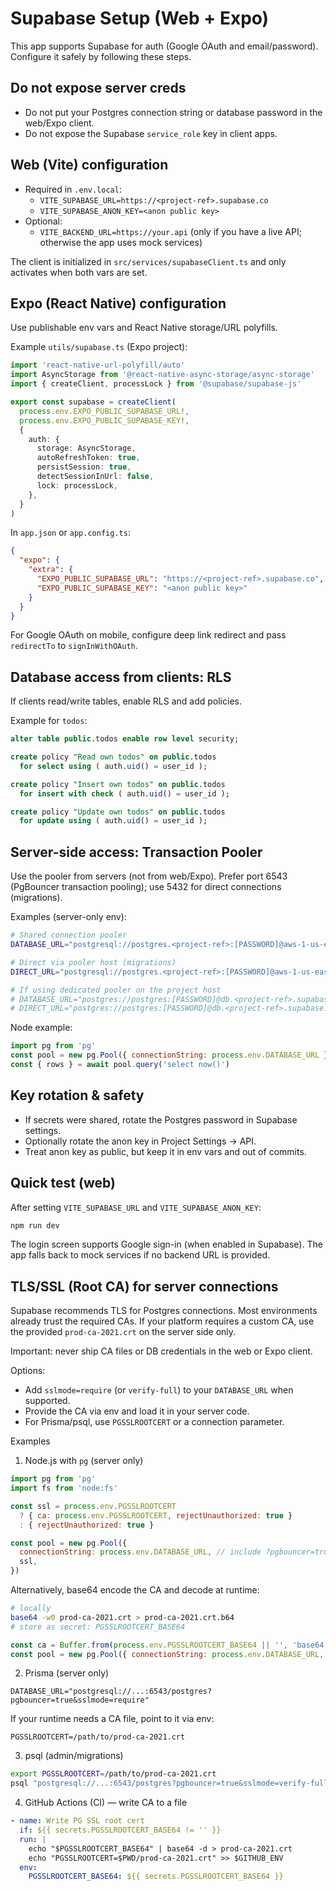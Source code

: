 # Supabase Setup (Web + Expo)

This app supports Supabase for auth (Google OAuth and email/password). Configure it safely by following these steps.

## Do not expose server creds
- Do not put your Postgres connection string or database password in the web/Expo client.
- Do not expose the Supabase `service_role` key in client apps.

## Web (Vite) configuration
- Required in `.env.local`:
  - `VITE_SUPABASE_URL=https://<project-ref>.supabase.co`
  - `VITE_SUPABASE_ANON_KEY=<anon public key>`
- Optional:
  - `VITE_BACKEND_URL=https://your.api` (only if you have a live API; otherwise the app uses mock services)

The client is initialized in `src/services/supabaseClient.ts` and only activates when both vars are set.

## Expo (React Native) configuration
Use publishable env vars and React Native storage/URL polyfills.

Example `utils/supabase.ts` (Expo project):

```ts
import 'react-native-url-polyfill/auto'
import AsyncStorage from '@react-native-async-storage/async-storage'
import { createClient, processLock } from '@supabase/supabase-js'

export const supabase = createClient(
  process.env.EXPO_PUBLIC_SUPABASE_URL!,
  process.env.EXPO_PUBLIC_SUPABASE_KEY!,
  {
    auth: {
      storage: AsyncStorage,
      autoRefreshToken: true,
      persistSession: true,
      detectSessionInUrl: false,
      lock: processLock,
    },
  }
)
```

In `app.json` or `app.config.ts`:

```json
{
  "expo": {
    "extra": {
      "EXPO_PUBLIC_SUPABASE_URL": "https://<project-ref>.supabase.co",
      "EXPO_PUBLIC_SUPABASE_KEY": "<anon public key>"
    }
  }
}
```

For Google OAuth on mobile, configure deep link redirect and pass `redirectTo` to `signInWithOAuth`.

## Database access from clients: RLS
If clients read/write tables, enable RLS and add policies.

Example for `todos`:

```sql
alter table public.todos enable row level security;

create policy "Read own todos" on public.todos
  for select using ( auth.uid() = user_id );

create policy "Insert own todos" on public.todos
  for insert with check ( auth.uid() = user_id );

create policy "Update own todos" on public.todos
  for update using ( auth.uid() = user_id );
```

## Server-side access: Transaction Pooler
Use the pooler from servers (not from web/Expo). Prefer port 6543 (PgBouncer transaction pooling); use 5432 for direct connections (migrations).

Examples (server-only env):

```bash
# Shared connection pooler
DATABASE_URL="postgresql://postgres.<project-ref>:[PASSWORD]@aws-1-us-east-1.pooler.supabase.com:6543/postgres?pgbouncer=true"

# Direct via pooler host (migrations)
DIRECT_URL="postgresql://postgres.<project-ref>:[PASSWORD]@aws-1-us-east-1.pooler.supabase.com:5432/postgres"

# If using dedicated pooler on the project host
# DATABASE_URL="postgres://postgres:[PASSWORD]@db.<project-ref>.supabase.co:6543/postgres?pgbouncer=true"
# DIRECT_URL="postgres://postgres:[PASSWORD]@db.<project-ref>.supabase.co:5432/postgres"
```

Node example:

```js
import pg from 'pg'
const pool = new pg.Pool({ connectionString: process.env.DATABASE_URL })
const { rows } = await pool.query('select now()')
```

## Key rotation & safety
- If secrets were shared, rotate the Postgres password in Supabase settings.
- Optionally rotate the anon key in Project Settings → API.
- Treat anon key as public, but keep it in env vars and out of commits.

## Quick test (web)
After setting `VITE_SUPABASE_URL` and `VITE_SUPABASE_ANON_KEY`:

```bash
npm run dev
```

The login screen supports Google sign-in (when enabled in Supabase). The app falls back to mock services if no backend URL is provided.

## TLS/SSL (Root CA) for server connections
Supabase recommends TLS for Postgres connections. Most environments already trust the required CAs. If your platform requires a custom CA, use the provided `prod-ca-2021.crt` on the server side only.

Important: never ship CA files or DB credentials in the web or Expo client.

Options:
- Add `sslmode=require` (or `verify-full`) to your `DATABASE_URL` when supported.
- Provide the CA via env and load it in your server code.
- For Prisma/psql, use `PGSSLROOTCERT` or a connection parameter.

Examples
1) Node.js with `pg` (server only)
```js
import pg from 'pg'
import fs from 'node:fs'

const ssl = process.env.PGSSLROOTCERT
  ? { ca: process.env.PGSSLROOTCERT, rejectUnauthorized: true }
  : { rejectUnauthorized: true }

const pool = new pg.Pool({
  connectionString: process.env.DATABASE_URL, // include ?pgbouncer=true&sslmode=require
  ssl,
})
```

Alternatively, base64 encode the CA and decode at runtime:
```sh
# locally
base64 -w0 prod-ca-2021.crt > prod-ca-2021.crt.b64
# store as secret: PGSSLROOTCERT_BASE64
```
```js
const ca = Buffer.from(process.env.PGSSLROOTCERT_BASE64 || '', 'base64').toString('utf8')
const pool = new pg.Pool({ connectionString: process.env.DATABASE_URL, ssl: { ca, rejectUnauthorized: true } })
```

2) Prisma (server only)
```
DATABASE_URL="postgresql://...:6543/postgres?pgbouncer=true&sslmode=require"
```
If your runtime needs a CA file, point to it via env:
```
PGSSLROOTCERT=/path/to/prod-ca-2021.crt
```

3) psql (admin/migrations)
```sh
export PGSSLROOTCERT=/path/to/prod-ca-2021.crt
psql "postgresql://...:6543/postgres?pgbouncer=true&sslmode=verify-full"
```

4) GitHub Actions (CI) — write CA to a file
```yaml
- name: Write PG SSL root cert
  if: ${{ secrets.PGSSLROOTCERT_BASE64 != '' }}
  run: |
    echo "$PGSSLROOTCERT_BASE64" | base64 -d > prod-ca-2021.crt
    echo "PGSSLROOTCERT=$PWD/prod-ca-2021.crt" >> $GITHUB_ENV
  env:
    PGSSLROOTCERT_BASE64: ${{ secrets.PGSSLROOTCERT_BASE64 }}
```
